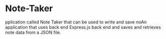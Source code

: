 # Note-Taker
pplication called Note Taker that can be used to write and save noAn application that uses back end  Express.js back end and saves and retrieves note data from a JSON file.
